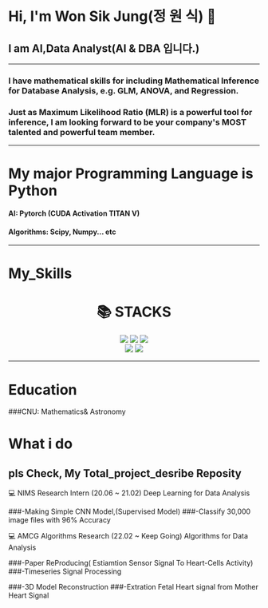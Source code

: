 # Hi, I'm Won Sik Jung(정 원 식) 👋
## I am AI,Data Analyst(AI & DBA 입니다.)




---
### I have mathematical skills for including Mathematical Inference for Database Analysis, e.g. GLM, ANOVA, and Regression.
### Just as Maximum Likelihood Ratio (MLR) is a powerful tool for inference, I am looking forward to be your company's MOST talented and powerful team member.

---
# My major Programming Language is Python   


  #### AI: Pytorch (CUDA Activation TITAN V)
  #### Algorithms: Scipy, Numpy... etc

----
# My_Skills

<div align=center><h1>📚 STACKS</h1></div>

<div align=center>
  <img src="https://img.shields.io/badge/Python-3776AB?style=for-the-badge&logo=Python&logoColor=white">
  <img src="https://img.shields.io/badge/Scipy-8CAAE6?style=for-the-badge&logo=Scipy&logoColor=white">
  <img src="https://img.shields.io/badge/Numpy-013243?style=for-the-badge&logo=Numpy&logoColor=white">  
  
  
<br>

  <img src="https://img.shields.io/badge/github-181717?style=for-the-badge&logo=github&logoColor=white">
  <img src="https://img.shields.io/badge/Pytorch-EE4C2C?style=for-the-badge&logo=Pytorch&logoColor=white">
<br>
  
  
</div>

---
# Education

  ###CNU: Mathematics& Astronomy

# What i do

## pls Check, My Total_project_desribe Reposity   

💻 NIMS Research Intern (20.06 ~ 21.02) Deep Learning for Data Analysis   


 ###-Making Simple CNN Model,(Supervised Model) 
 ###-Classify 30,000 image files with 96% Accuracy
 



💻 AMCG Algorithms Research (22.02 ~ Keep Going) Algorithms for Data Analysis   


 ###-Paper ReProducing( Estiamtion Sensor Signal To Heart-Cells Activity)
 ###-Timeseries Signal Processing   


 ###-3D Model Reconstruction
 ###-Extration Fetal Heart signal from Mother Heart Signal
 
 
<!--
**rother12/rother12** is a ✨ _special_ ✨ repository because its `README.md` (this file) appears on your GitHub profile.

Here are some ideas to get you started:

- 🔭 I’m currently working on ...
- 🌱 I’m currently learning ...
- 👯 I’m looking to collaborate on ...
- 🤔 I’m looking for help with ...
- 💬 Ask me about ...
- 📫 How to reach me: ...
- 😄 Pronouns: ...
- ⚡ Fun fact: ...
-->
